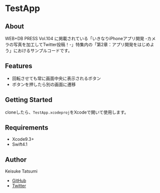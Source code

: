 # TestApp

## About
WEB+DB PRESS Vol.104 に掲載されている「いきなりiPhoneアプリ開発 -カメラの写真を加工してTwitter投稿！-」特集内の「第2章：アプリ開発をはじめよう」におけるサンプルコードです。

## Features
- 回転させても常に画面中央に表示されるボタン
- ボタンを押したら別の画面に遷移

## Getting Started
cloneしたら、`TestApp.xcodeproj`をXcodeで開いて使用します。

## Requirements
- Xcode9.3+
- Swift4.1

## Author
Keisuke Tatsumi

- [GitHub](https://github.com/cokaholic)
- [Twitter](https://twitter.com/TK_u_nya)

